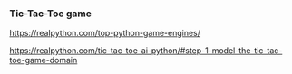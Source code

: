### Tic-Tac-Toe game


https://realpython.com/top-python-game-engines/

https://realpython.com/tic-tac-toe-ai-python/#step-1-model-the-tic-tac-toe-game-domain

